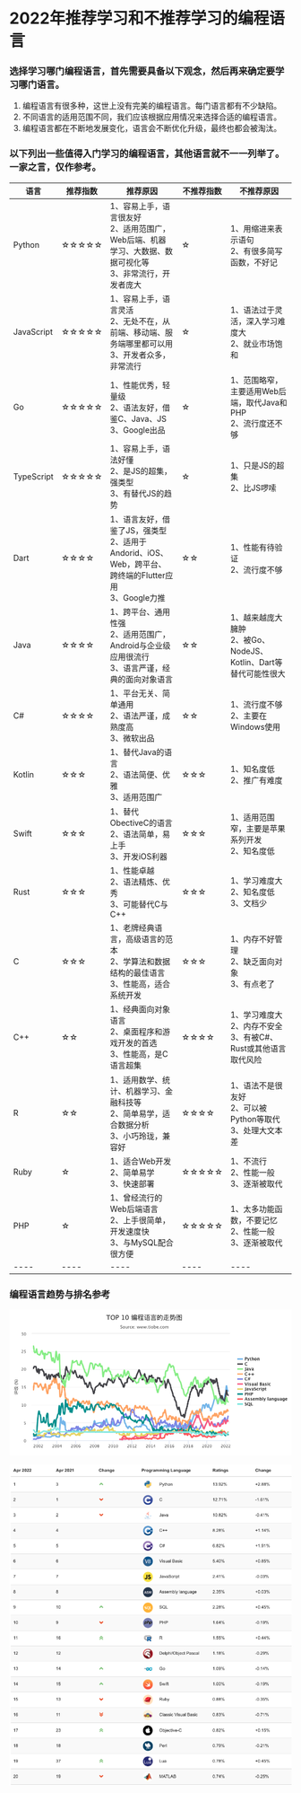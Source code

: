 # 2022年推荐学习和不推荐学习的编程语言
### 选择学习哪门编程语言，首先需要具备以下观念，然后再来确定要学习哪门语言。

 1. 编程语言有很多种，这世上没有完美的编程语言。每门语言都有不少缺陷。
 2. 不同语言的适用范围不同，我们应该根据应用情况来选择合适的编程语言。
 3. 编程语言都在不断地发展变化，语言会不断优化升级，最终也都会被淘汰。
   
### 以下列出一些值得入门学习的编程语言，其他语言就不一一列举了。一家之言，仅作参考。

| 语言 | 推荐指数 | 推荐原因 | 不推荐指数 | 不推荐原因 |
| ---- | ---- | ---- | ---- | ---- |
| Python | ☆☆☆☆☆ | 1、容易上手，语言很友好<br> 2、适用范围广，Web后端、机器学习、大数据、数据可视化等<br> 3、非常流行，开发者庞大 | ☆ | 1、用缩进来表示语句<br> 2、有很多简写函数，不好记 |
| JavaScript | ☆☆☆☆☆ | 1、容易上手，语言灵活<br>2、无处不在，从前端、移动端、服务端哪里都可以用<br>3、开发者众多，非常流行 | ☆ | 1、语法过于灵活，深入学习难度大<br>2、就业市场饱和 |
| Go | ☆☆☆☆☆ | 1、性能优秀，轻量级<br>2、语法友好，借鉴C、Java、JS<br>3、Google出品 | ☆ | 1、范围略窄，主要适用Web后端，取代Java和PHP<br>2、流行度还不够 | 
| TypeScript | ☆☆☆☆☆ | 1、容易上手，语法好懂<br>2、是JS的超集，强类型<br>3、有替代JS的趋势 | ☆ | 1、只是JS的超集<br>2、比JS啰嗦 |
| Dart| ☆☆☆☆ | 1、语言友好，借鉴了JS，强类型<br>2、适用于Andorid、iOS、Web，跨平台、跨终端的Flutter应用<br>3、Google力推 | ☆☆ | 1、性能有待验证<br>2、流行度不够
| Java | ☆☆☆☆ | 1、跨平台、通用性强<br>2、适用范围广，Android与企业级应用很流行<br>3、语言严谨，经典的面向对象语言 | ☆☆ | 1、越来越庞大臃肿<br>2、被Go、NodeJS、Kotlin、Dart等替代可能性很大 |
| C# | ☆☆☆☆ | 1、平台无关、简单通用<br>2、语法严谨，成熟度高<br>3、微软出品 | ☆☆ | 1、流行度不够2、主要在Windows使用 |
| Kotlin | ☆☆☆ | 1、替代Java的语言<br>2、语法简便、优雅<br>3、适用范围广 | ☆☆☆ | 1、知名度低<br>2、推广有难度 | 
Swift | ☆☆☆ | 1、替代ObectiveC的语言<br>2、语法简单，易上手<br>3、开发iOS利器 | ☆☆☆ | 1、适用范围窄，主要是苹果系列开发<br>2、知名度低 | 
| Rust | ☆☆☆ | 1、性能卓越<br>2、语法精炼、优秀<br>3、可能替代C与C++ | ☆☆☆ | 1、学习难度大<br>2、知名度低<br> 3、文档少 |
| C | ☆☆☆ | 1、老牌经典语言，高级语言的范本<br>2、学算法和数据结构的最佳语言<br>3、性能高，适合系统开发 | ☆☆☆ | 1、内存不好管理<br>2、缺乏面向对象<br>3、有点老了 | 
| C++ | ☆☆ | 1、经典面向对象语言<br>2、桌面程序和游戏开发的首选<br>3、性能高，是C语言超集 | ☆☆☆☆ | 1、学习难度大<br>2、内存不安全<br>3、有被C#、Rust或其他语言取代风险 |
| R | ☆☆ | 1、适用数学、统计、机器学习、金融科技等<br>2、简单易学，适合数据分析<br>3、小巧玲珑，兼容好 | ☆☆☆☆ | 1、语法不是很友好<br>2、可以被Python等取代<br>3、处理大文本差 |
| Ruby | ☆ | 1、适合Web开发<br>2、简单易学<br>3、快速部署 | ☆☆☆☆☆ | 1、不流行<br>2、性能一般<br>3、逐渐被取代 |
| PHP | ☆ | 1、曾经流行的Web后端语言<br>2、上手很简单，开发速度快<br>3、与MySQL配合很方便 | ☆☆☆☆☆ | 1、太多功能函数，不要记忆<br>2、性能一般<br>3、逐渐被取代
| ---- | ---- | ---- | ---- | ---- |

### 编程语言趋势与排名参考
[![趋势图](./images/trends-of-languages-2022.png "趋势图")](https://www.tiobe.com/tiobe-index/)

[![编程语言排名](./images/programming-languages-rank.png "编程语言排名")](https://www.tiobe.com/tiobe-index/)
